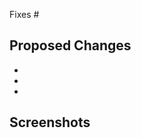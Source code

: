 <!-- issue number -->
Fixes #

## Proposed Changes

  -
  -
  -

<!-- include an screenshot if applicable -->
## Screenshots

